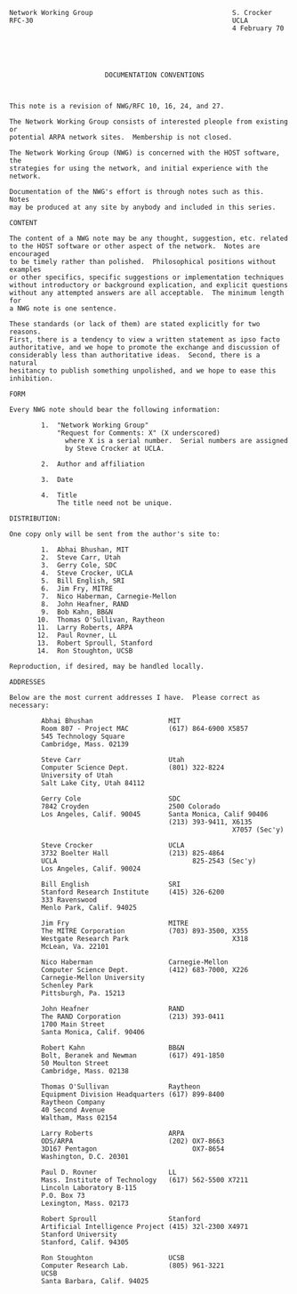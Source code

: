     Network Working Group                                   S. Crocker
    RFC-30                                                  UCLA
                                                            4 February 70





                            DOCUMENTATION CONVENTIONS



    This note is a revision of NWG/RFC 10, 16, 24, and 27.

    The Network Working Group consists of interested pleople from existing or
    potential ARPA network sites.  Membership is not closed.

    The Network Working Group (NWG) is concerned with the HOST software, the
    strategies for using the network, and initial experience with the network.

    Documentation of the NWG's effort is through notes such as this.  Notes
    may be produced at any site by anybody and included in this series.

    CONTENT

    The content of a NWG note may be any thought, suggestion, etc. related
    to the HOST software or other aspect of the network.  Notes are encouraged
    to be timely rather than polished.  Philosophical positions without examples
    or other specifics, specific suggestions or implementation techniques
    without introductory or background explication, and explicit questions
    without any attempted answers are all acceptable.  The minimum length for
    a NWG note is one sentence.

    These standards (or lack of them) are stated explicitly for two reasons.
    First, there is a tendency to view a written statement as ipso facto
    authoritative, and we hope to promote the exchange and discussion of
    considerably less than authoritative ideas.  Second, there is a natural
    hesitancy to publish something unpolished, and we hope to ease this
    inhibition.

    FORM

    Every NWG note should bear the following information:

            1.  "Network Working Group"
                "Request for Comments: X" (X underscored)
                  where X is a serial number.  Serial numbers are assigned
                  by Steve Crocker at UCLA.

            2.  Author and affiliation

            3.  Date

            4.  Title
                The title need not be unique.

    DISTRIBUTION:

    One copy only will be sent from the author's site to:

            1.  Abhai Bhushan, MIT
            2.  Steve Carr, Utah
            3.  Gerry Cole, SDC
            4.  Steve Crocker, UCLA
            5.  Bill English, SRI
            6.  Jim Fry, MITRE
            7.  Nico Haberman, Carnegie-Mellon
            8.  John Heafner, RAND
            9.  Bob Kahn, BB&N
           10.  Thomas O'Sullivan, Raytheon
           11.  Larry Roberts, ARPA
           12.  Paul Rovner, LL
           13.  Robert Sproull, Stanford
           14.  Ron Stoughton, UCSB

    Reproduction, if desired, may be handled locally.

    ADDRESSES

    Below are the most current addresses I have.  Please correct as necessary:

            Abhai Bhushan                   MIT
            Room 807 - Project MAC          (617) 864-6900 X5857
            545 Technology Square
            Cambridge, Mass. 02139

            Steve Carr                      Utah
            Computer Science Dept.          (801) 322-8224
            University of Utah
            Salt Lake City, Utah 84112

            Gerry Cole                      SDC
            7842 Croyden                    2500 Colorado
            Los Angeles, Calif. 90045       Santa Monica, Calif 90406
                                            (213) 393-9411, X6135
                                                            X7057 (Sec'y)

            Steve Crocker                   UCLA
            3732 Boelter Hall               (213) 825-4864
            UCLA                                  825-2543 (Sec'y)
            Los Angeles, Calif. 90024

            Bill English                    SRI
            Stanford Research Institute     (415) 326-6200
            333 Ravenswood
            Menlo Park, Calif. 94025

            Jim Fry                         MITRE
            The MITRE Corporation           (703) 893-3500, X355
            Westgate Research Park                          X318
            McLean, Va. 22101

            Nico Haberman                   Carnegie-Mellon
            Computer Science Dept.          (412) 683-7000, X226
            Carnegie-Mellon University
            Schenley Park
            Pittsburgh, Pa. 15213

            John Heafner                    RAND
            The RAND Corporation            (213) 393-0411
            1700 Main Street
            Santa Monica, Calif. 90406

            Robert Kahn                     BB&N
            Bolt, Beranek and Newman        (617) 491-1850
            50 Moulton Street
            Cambridge, Mass. 02138

            Thomas O'Sullivan               Raytheon
            Equipment Division Headquarters (617) 899-8400
            Raytheon Company
            40 Second Avenue
            Waltham, Mass 02154

            Larry Roberts                   ARPA
            ODS/ARPA                        (202) OX7-8663
            3D167 Pentagon                        OX7-8654
            Washington, D.C. 20301

            Paul D. Rovner                  LL
            Mass. Institute of Technology   (617) 562-5500 X7211
            Lincoln Laboratory B-115
            P.O. Box 73
            Lexington, Mass. 02173

            Robert Sproull                  Stanford
            Artificial Intelligence Project (415) 32l-2300 X4971
            Stanford University
            Stanford, Calif. 94305

            Ron Stoughton                   UCSB
            Computer Research Lab.          (805) 961-3221
            UCSB
            Santa Barbara, Calif. 94025
